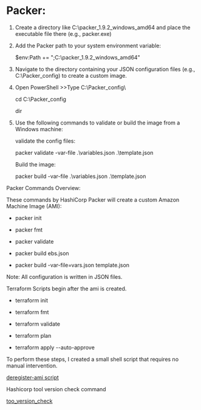 # Packer:

1. Create a directory like C:\packer_1.9.2_windows_amd64 and place the executable file there (e.g., packer.exe)

2. Add the Packer path to your system environment variable:

   $env:Path += ";C:\packer_1.9.2_windows_amd64"

3. Navigate to the directory containing your JSON configuration files (e.g., C:\Packer_config) to create a custom image.

4. Open PowerShell >>Type C:\Packer_config\

   cd C:\Packer_config

   dir

5. Use the following commands to validate or build the image from a Windows machine:

   validate the config files:

   packer validate -var-file .\variables.json .\template.json

   Build the image:

   packer build -var-file .\variables.json .\template.json

Packer Commands Overview:

These commands by HashiCorp Packer will create a custom Amazon Machine Image (AMI):

   * packer init

   * packer fmt

   * packer validate

   * packer build ebs.json

   * packer build -var-file=vars.json template.json

Note: All configuration is written in JSON files.
 
Terraform Scripts begin after the ami is created.
 
   * terraform init
 
   * terraform fmt
 
   * terraform validate
 
   * terraform plan
 
   * terraform apply --auto-approve
 
To perform these steps, I created a small shell script that requires no manual intervention.

[deregister-ami script](https://github.com/thangacodes/packer/blob/main/packer_projects/project-8/deregister-ami.sh)

Hashicorp tool version check command

[too_version_check](https://github.com/thangacodes/packer/blob/main/enterprise_image_build/hashi_tool_version_check.sh)

